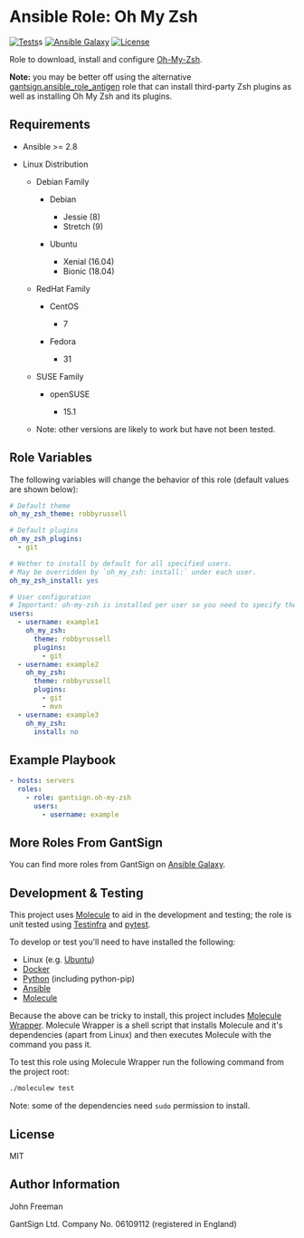 Ansible Role: Oh My Zsh
=======================

[![Tests](https://github.com/gantsign/ansible-role-oh-my-zsh/workflows/Tests/badge.svg)](https://github.com/gantsign/ansible-role-oh-my-zsh/actions?query=workflow%3ATests)s
[![Ansible Galaxy](https://img.shields.io/badge/ansible--galaxy-gantsign.oh--my--zsh-blue.svg)](https://galaxy.ansible.com/gantsign/oh-my-zsh)
[![License](https://img.shields.io/badge/license-MIT-blue.svg)](https://raw.githubusercontent.com/gantsign/ansible-role-oh-my-zsh/master/LICENSE)

Role to download, install and configure [Oh-My-Zsh](http://ohmyz.sh/).

**Note:** you may be better off using the alternative
[gantsign.ansible_role_antigen](https://galaxy.ansible.com/gantsign/antigen)
role that can install third-party Zsh plugins as well as installing Oh My Zsh
and its plugins.

Requirements
------------

* Ansible >= 2.8

* Linux Distribution

    * Debian Family

        * Debian

            * Jessie (8)
            * Stretch (9)

        * Ubuntu

            * Xenial (16.04)
            * Bionic (18.04)

    * RedHat Family

        * CentOS

            * 7

        * Fedora

            * 31

    * SUSE Family

        * openSUSE

            * 15.1

    * Note: other versions are likely to work but have not been tested.

Role Variables
--------------

The following variables will change the behavior of this role (default values
are shown below):

```yaml
# Default theme
oh_my_zsh_theme: robbyrussell

# Default plugins
oh_my_zsh_plugins:
  - git

# Wether to install by default for all specified users.
# May be overridden by `oh_my_zsh: install:` under each user.
oh_my_zsh_install: yes

# User configuration
# Important: oh-my-zsh is installed per user so you need to specify the users to install it for.
users:
  - username: example1
    oh_my_zsh:
      theme: robbyrussell
      plugins:
        - git
  - username: example2
    oh_my_zsh:
      theme: robbyrussell
      plugins:
        - git
        - mvn
  - username: example3
    oh_my_zsh:
      install: no
```

Example Playbook
----------------

```yaml
- hosts: servers
  roles:
    - role: gantsign.oh-my-zsh
      users:
        - username: example
```

More Roles From GantSign
------------------------

You can find more roles from GantSign on
[Ansible Galaxy](https://galaxy.ansible.com/gantsign).

Development & Testing
---------------------

This project uses [Molecule](http://molecule.readthedocs.io/) to aid in the
development and testing; the role is unit tested using
[Testinfra](http://testinfra.readthedocs.io/) and
[pytest](http://docs.pytest.org/).

To develop or test you'll need to have installed the following:

* Linux (e.g. [Ubuntu](http://www.ubuntu.com/))
* [Docker](https://www.docker.com/)
* [Python](https://www.python.org/) (including python-pip)
* [Ansible](https://www.ansible.com/)
* [Molecule](http://molecule.readthedocs.io/)

Because the above can be tricky to install, this project includes
[Molecule Wrapper](https://github.com/gantsign/molecule-wrapper). Molecule
Wrapper is a shell script that installs Molecule and it's dependencies (apart
from Linux) and then executes Molecule with the command you pass it.

To test this role using Molecule Wrapper run the following command from the
project root:

```bash
./moleculew test
```

Note: some of the dependencies need `sudo` permission to install.

License
-------

MIT

Author Information
------------------

John Freeman

GantSign Ltd.
Company No. 06109112 (registered in England)
